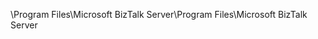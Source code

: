 <span data-ttu-id="c13ac-101">\Program Files\Microsoft BizTalk Server</span><span class="sxs-lookup"><span data-stu-id="c13ac-101">\Program Files\Microsoft BizTalk Server</span></span>